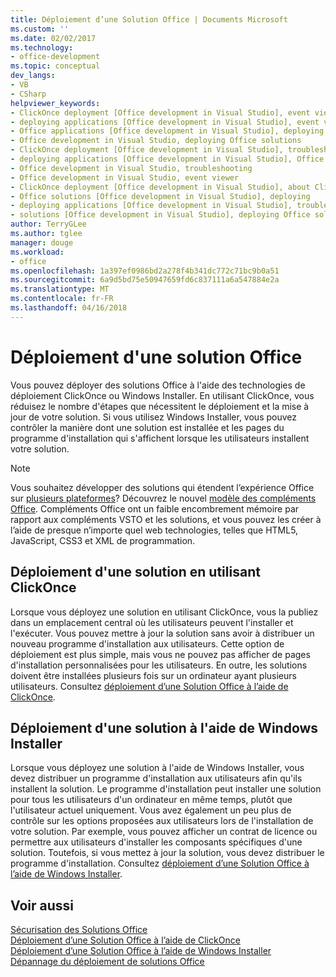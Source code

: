 ```yaml
---
title: Déploiement d’une Solution Office | Documents Microsoft
ms.custom: ''
ms.date: 02/02/2017
ms.technology:
- office-development
ms.topic: conceptual
dev_langs:
- VB
- CSharp
helpviewer_keywords:
- ClickOnce deployment [Office development in Visual Studio], event viewer
- deploying applications [Office development in Visual Studio], event viewer
- Office applications [Office development in Visual Studio], deploying Office solutions
- Office development in Visual Studio, deploying Office solutions
- ClickOnce deployment [Office development in Visual Studio], troubleshooting
- deploying applications [Office development in Visual Studio], Office solutions (2007 system)
- Office development in Visual Studio, troubleshooting
- Office development in Visual Studio, event viewer
- ClickOnce deployment [Office development in Visual Studio], about ClickOnce solution deployments
- Office solutions [Office development in Visual Studio], deploying
- deploying applications [Office development in Visual Studio], troubleshooting
- solutions [Office development in Visual Studio], deploying Office solutions (2007 system)
author: TerryGLee
ms.author: tglee
manager: douge
ms.workload:
- office
ms.openlocfilehash: 1a397ef0986bd2a278f4b341dc772c71bc9b0a51
ms.sourcegitcommit: 6a9d5bd75e50947659fd6c837111a6a547884e2a
ms.translationtype: MT
ms.contentlocale: fr-FR
ms.lasthandoff: 04/16/2018
---
```

# <a name="deploying-an-office-solution"></a>Déploiement d'une solution Office
  Vous pouvez déployer des solutions Office à l'aide des technologies de déploiement ClickOnce ou Windows Installer. En utilisant ClickOnce, vous réduisez le nombre d'étapes que nécessitent le déploiement et la mise à jour de votre solution. Si vous utilisez Windows Installer, vous pouvez contrôler la manière dont une solution est installée et les pages du programme d'installation qui s'affichent lorsque les utilisateurs installent votre solution.  
  
> [!NOTE]  
>  Vous souhaitez développer des solutions qui étendent l’expérience Office sur [plusieurs plateformes](https://dev.office.com/add-in-availability)? Découvrez le nouvel [modèle des compléments Office](https://dev.office.com/docs/add-ins/overview/office-add-ins). Compléments Office ont un faible encombrement mémoire par rapport aux compléments VSTO et les solutions, et vous pouvez les créer à l’aide de presque n’importe quel web technologies, telles que HTML5, JavaScript, CSS3 et XML de programmation.  
  
## <a name="deploying-a-solution-by-using-clickonce"></a>Déploiement d'une solution en utilisant ClickOnce  
 Lorsque vous déployez une solution en utilisant ClickOnce, vous la publiez dans un emplacement central où les utilisateurs peuvent l'installer et l'exécuter. Vous pouvez mettre à jour la solution sans avoir à distribuer un nouveau programme d'installation aux utilisateurs.  Cette option de déploiement est plus simple, mais vous ne pouvez pas afficher de pages d'installation personnalisées pour les utilisateurs. En outre, les solutions doivent être installées plusieurs fois sur un ordinateur ayant plusieurs utilisateurs. Consultez [déploiement d’une Solution Office à l’aide de ClickOnce](../vsto/deploying-an-office-solution-by-using-clickonce.md).  
  
## <a name="deploying-a-solution-by-using-windows-installer"></a>Déploiement d'une solution à l'aide de Windows Installer  
 Lorsque vous déployez une solution à l'aide de Windows Installer, vous devez distribuer un programme d'installation aux utilisateurs afin qu'ils installent la solution. Le programme d'installation peut installer une solution pour tous les utilisateurs d'un ordinateur en même temps, plutôt que l'utilisateur actuel uniquement. Vous avez également un peu plus de contrôle sur les options proposées aux utilisateurs lors de l'installation de votre solution. Par exemple, vous pouvez afficher un contrat de licence ou permettre aux utilisateurs d'installer les composants spécifiques d'une solution. Toutefois, si vous mettez à jour la solution, vous devez distribuer le programme d'installation. Consultez [déploiement d’une Solution Office à l’aide de Windows Installer](../vsto/deploying-an-office-solution-by-using-windows-installer.md).  
  
## <a name="see-also"></a>Voir aussi  
 [Sécurisation des Solutions Office](../vsto/securing-office-solutions.md)   
 [Déploiement d’une Solution Office à l’aide de ClickOnce](../vsto/deploying-an-office-solution-by-using-clickonce.md)   
 [Déploiement d’une Solution Office à l’aide de Windows Installer](../vsto/deploying-an-office-solution-by-using-windows-installer.md)   
 [Dépannage du déploiement de solutions Office](../vsto/troubleshooting-office-solution-deployment.md)  
  
  
